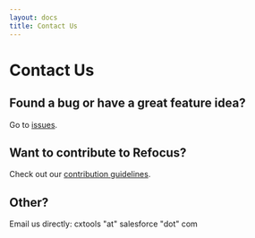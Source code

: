 ```yaml
---
layout: docs
title: Contact Us
---
```


# Contact Us

## Found a bug or have a great feature idea?

Go to [issues](https://github.com/salesforce/refocus/issues).

## Want to contribute to Refocus?

Check out our [contribution guidelines](https://salesforce.github.io/refocus/docs/95-contributing.html).

## Other?

Email us directly: cxtools "at" salesforce "dot" com